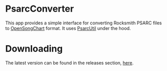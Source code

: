 # PsarcConverter

This app provides a simple interface for converting Rocksmith PSARC files to [OpenSongChart](https://github.com/mikeoliphant/OpenSongChart) format. It uses [PsarcUtil](https://github.com/mikeoliphant/PsarcUtil) under the hood.

# Downloading

The latest version can be found in the releases section, [here](https://github.com/mikeoliphant/PsarcConverter/releases/latest).
